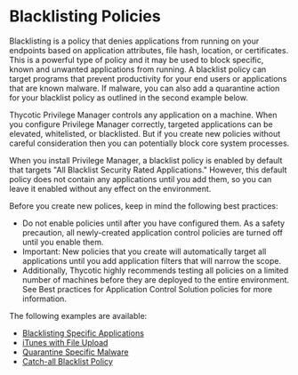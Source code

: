 [title]: # (Blacklisting Policies)
[tags]: # (deny)
[priority]: # (4300)
# Blacklisting Policies

Blacklisting is a policy that denies applications from running on your endpoints based on application attributes, file hash, location, or certificates. This is a powerful type of policy and it may be used to block specific, known and unwanted applications from running. A blacklist policy can target programs that prevent productivity for your end users or applications that are known malware. If malware, you can also add a quarantine action for your blacklist policy as outlined in the second example below.

Thycotic Privilege Manager controls any application on a machine. When you configure Privilege Manager correctly, targeted applications can be elevated, whitelisted, or blacklisted. But if you create new policies without careful consideration then you can potentially block core system processes.

When you install Privilege Manager, a blacklist policy is enabled by default that targets "All Blacklist Security Rated Applications." However, this default policy does not contain any applications until you add them, so you can leave it enabled without any effect on the environment.

Before you create new polices, keep in mind the following best practices:

* Do not enable policies until after you have configured them. As a safety precaution, all newly-created application control policies are turned off until you enable them.
* Important: New policies that you create will automatically target all applications until you add application filters that will narrow the scope.
* Additionally, Thycotic highly recommends testing all policies on a limited number of machines before they are deployed to the entire environment. See Best practices for Application Control Solution policies for more information.

The following examples are available:

* [Blacklisting Specific Applications](spec-app.md)
* [iTunes with File Upload](iTunes-file-up.md)
* [Quarantine Specific Malware](quarantine.md)
* [Catch-all Blacklist Policy](catch-all.md)
